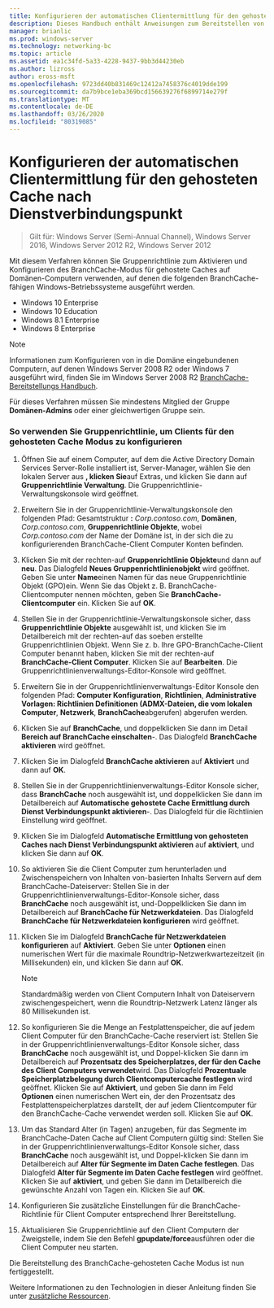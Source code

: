 ```yaml
---
title: Konfigurieren der automatischen Clientermittlung für den gehosteten Cache nach Dienstverbindungspunkt
description: Dieses Handbuch enthält Anweisungen zum Bereitstellen von BranchCache im Modus "gehosteter Cache" auf Computern unter Windows Server 2016 und Windows 10.
manager: brianlic
ms.prod: windows-server
ms.technology: networking-bc
ms.topic: article
ms.assetid: ea1c34fd-5a33-4228-9437-9bb3d44230eb
ms.author: lizross
author: eross-msft
ms.openlocfilehash: 9723dd40b831469c12412a7458376c4019dde199
ms.sourcegitcommit: da7b9bce1eba369bcd156639276f6899714e279f
ms.translationtype: MT
ms.contentlocale: de-DE
ms.lasthandoff: 03/26/2020
ms.locfileid: "80319085"
---
```

#  <a name="configure-client-automatic-hosted-cache-discovery-by-service-connection-point"></a>Konfigurieren der automatischen Clientermittlung für den gehosteten Cache nach Dienstverbindungspunkt

>Gilt für: Windows Server (Semi-Annual Channel), Windows Server 2016, Windows Server 2012 R2, Windows Server 2012

Mit diesem Verfahren können Sie Gruppenrichtlinie zum Aktivieren und Konfigurieren des BranchCache-Modus für gehostete Caches auf Domänen\-Computern verwenden, auf denen die folgenden BranchCache\-fähigen Windows-Betriebssysteme ausgeführt werden.

- Windows 10 Enterprise
- Windows 10 Education
- Windows 8.1 Enterprise
- Windows 8 Enterprise

> [!NOTE]  
> Informationen zum Konfigurieren von in die Domäne eingebundenen Computern, auf denen Windows Server 2008 R2 oder Windows 7 ausgeführt wird, finden Sie im Windows Server 2008 R2 [BranchCache-Bereitstellungs Handbuch](https://technet.microsoft.com/library/ee649232.aspx).

Für dieses Verfahren müssen Sie mindestens Mitglied der Gruppe **Domänen-Admins** oder einer gleichwertigen Gruppe sein.

### <a name="to-use-group-policy-to-configure-clients-for-hosted-cache-mode"></a>So verwenden Sie Gruppenrichtlinie, um Clients für den gehosteten Cache Modus zu konfigurieren

1. Öffnen Sie auf einem Computer, auf dem die Active Directory Domain Services Server-Rolle installiert ist, Server-Manager, wählen Sie den lokalen Server aus **, klicken Sie**auf Extras, und klicken Sie dann auf **Gruppenrichtlinie Verwaltung**. Die Gruppenrichtlinie-Verwaltungskonsole wird geöffnet.

2. Erweitern Sie in der Gruppenrichtlinie-Verwaltungskonsole den folgenden Pfad: Gesamtstruktur **:** *Corp.contoso.com*, **Domänen**, *Corp.contoso.com*, **Gruppenrichtlinie Objekte**, wobei *Corp.contoso.com* der Name der Domäne ist, in der sich die zu konfigurierenden BranchCache-Client Computer Konten befinden.

3. Klicken Sie mit der rechten\-auf **Gruppenrichtlinie Objekte**und dann auf **neu**. Das Dialogfeld **Neues Gruppenrichtlinienobjekt** wird geöffnet. Geben Sie unter **Name**einen Namen für das neue Gruppenrichtlinie Objekt \(GPO\)ein. Wenn Sie das Objekt z. B. BranchCache-Clientcomputer nennen möchten, geben Sie **BranchCache-Clientcomputer** ein. Klicken Sie auf **OK**.

4. Stellen Sie in der Gruppenrichtlinie-Verwaltungskonsole sicher, dass **Gruppenrichtlinie Objekte** ausgewählt ist, und klicken Sie im Detailbereich mit der rechten\-auf das soeben erstellte Gruppenrichtlinien Objekt. Wenn Sie z. b. Ihre GPO-BranchCache-Client Computer benannt haben, klicken Sie mit der rechten\-auf **BranchCache-Client Computer**. Klicken Sie auf **Bearbeiten**. Die Gruppenrichtlinienverwaltungs-Editor-Konsole wird geöffnet.

5. Erweitern Sie in der Gruppenrichtlinienverwaltungs-Editor Konsole den folgenden Pfad: **Computer Konfiguration**, **Richtlinien**, **Administrative Vorlagen: Richtlinien Definitionen \(ADMX-Dateien, die vom lokalen Computer**, **Netzwerk**, **BranchCache**abgerufen\) abgerufen werden.

6. Klicken Sie auf **BranchCache**, und doppelklicken Sie dann im Detail **Bereich auf BranchCache einschalten**\-. Das Dialogfeld **BranchCache aktivieren** wird geöffnet.
  
7.  Klicken Sie im Dialogfeld **BranchCache aktivieren** auf **Aktiviert** und dann auf **OK**.

8. Stellen Sie in der Gruppenrichtlinienverwaltungs-Editor Konsole sicher, dass **BranchCache** noch ausgewählt ist, und doppelklicken Sie dann im Detailbereich auf **Automatische gehostete Cache Ermittlung durch Dienst Verbindungspunkt aktivieren**\-. Das Dialogfeld für die Richtlinien Einstellung wird geöffnet.

9. Klicken Sie im Dialogfeld **Automatische Ermittlung von gehosteten Caches nach Dienst Verbindungspunkt aktivieren** auf **aktiviert**, und klicken Sie dann auf **OK**.

10. So aktivieren Sie die Client Computer zum herunterladen und Zwischenspeichern von Inhalten von\-basierten Inhalts Servern auf dem BranchCache-Dateiserver: Stellen Sie in der Gruppenrichtlinienverwaltungs-Editor-Konsole sicher, dass **BranchCache** noch ausgewählt ist, und\-Doppelklicken Sie dann im Detailbereich auf **BranchCache für Netzwerkdateien**. Das Dialogfeld **BranchCache für Netzwerkdateien konfigurieren** wird geöffnet. 
11. Klicken Sie im Dialogfeld **BranchCache für Netzwerkdateien konfigurieren** auf **Aktiviert**. Geben Sie unter **Optionen** einen numerischen Wert für die maximale Roundtrip-Netzwerkwartezeitzeit (in Millisekunden) ein, und klicken Sie dann auf **OK**.
  
    > [!NOTE]
    > Standardmäßig werden von Client Computern Inhalt von Dateiservern zwischengespeichert, wenn die Roundtrip-Netzwerk Latenz länger als 80 Millisekunden ist.
  
12. So konfigurieren Sie die Menge an Festplattenspeicher, die auf jedem Client Computer für den BranchCache-Cache reserviert ist: Stellen Sie in der Gruppenrichtlinienverwaltungs-Editor Konsole sicher, dass **BranchCache** noch ausgewählt ist, und Doppel\-klicken Sie dann im Detailbereich auf **Prozentsatz des Speicherplatzes, der für den Cache des Client Computers verwendet**wird. Das Dialogfeld **Prozentuale Speicherplatzbelegung durch Clientcomputercache festlegen** wird geöffnet. Klicken Sie auf **Aktiviert**, und geben Sie dann im Feld **Optionen** einen numerischen Wert ein, der den Prozentsatz des Festplattenspeicherplatzes darstellt, der auf jedem Clientcomputer für den BranchCache-Cache verwendet werden soll. Klicken Sie auf **OK**.

13. Um das Standard Alter (in Tagen) anzugeben, für das Segmente im BranchCache-Daten Cache auf Client Computern gültig sind: Stellen Sie in der Gruppenrichtlinienverwaltungs-Editor Konsole sicher, dass **BranchCache** noch ausgewählt ist, und Doppel\-klicken Sie dann im Detailbereich auf **Alter für Segmente im Daten Cache festlegen**. Das Dialogfeld **Alter für Segmente im Daten Cache festlegen** wird geöffnet. Klicken Sie auf **aktiviert**, und geben Sie dann im Detailbereich die gewünschte Anzahl von Tagen ein. Klicken Sie auf **OK**.

14. Konfigurieren Sie zusätzliche Einstellungen für die BranchCache-Richtlinie für Client Computer entsprechend Ihrer Bereitstellung.

15. Aktualisieren Sie Gruppenrichtlinie auf den Client Computern der Zweigstelle, indem Sie den Befehl **gpupdate/force**ausführen oder die Client Computer neu starten.

Die Bereitstellung des BranchCache-gehosteten Cache Modus ist nun fertiggestellt.

Weitere Informationen zu den Technologien in dieser Anleitung finden Sie unter [zusätzliche Ressourcen](11-Bc-Hcm-additional-resources.md).